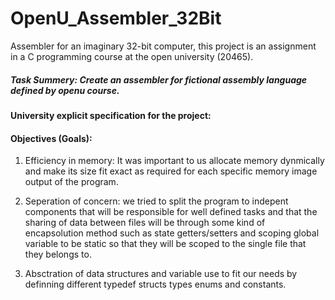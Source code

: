 # OpenU_Assembler_32Bit
Assembler for an imaginary 32-bit computer, this project is an assignment in a C programming course at the open university (20465).



##### Task Summery: Create an assembler for fictional assembly language defined by openu course.

#### University explicit specification for the project:


#### Objectives (Goals): ### 
1) Efficiency in memory: It was important to us allocate memory dynmically and make its size fit exact as required for each specific memory image output of the program.

2) Seperation of concern: we tried to split the program to indepent components that will be responsible for well defined tasks and that the sharing of data between files will be through some kind of encapsolution method such as state getters/setters and scoping global variable to be static so that they will be scoped to the single file that they belongs to.

3) Absctration of data structures and variable use to fit our needs by definning different typedef structs types enums and constants.

